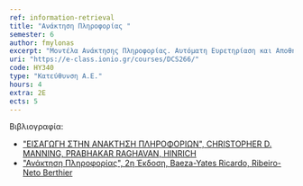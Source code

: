 ```yaml
---
ref: information-retrieval
title: "Ανάκτηση Πληροφορίας "
semester: 6
author: fmylonas
excerpt: "Μοντέλα Ανάκτησης Πληροφορίας. Αυτόματη Ευρετηρίαση και Αποθήκευση Πληροφορίας. Ανάκτηση Κειμένου. Τεχνικές και μέθοδοι αναπαράστασης κειμένων. Χρήση και βελτίωση αναπαραστάσεων κειμένων μέσω της ταξινόμησης λέξεων-κλειδιών και προσδιορισμού της βαρύτητάς τους. O αλγόριθμος PageRank του google. Ακρίβεια και ανάκληση (Precision and Recall) ως μέθοδοι αξιολόγησης μηχανών αναζήτησης. Pat trees, signature files και inverted file indices ως αλγόριθμοι μηχανών αναζήτησης στο Διαδίκτυο. Ταξινόμηση και ομαδοποίηση εγγράφων (με αναφορές σε βασικές τεχνικές αναγνώρισης προτύπων) – Η τεχνική του Clustering. Ανάκτηση Πολυμεσικών Εγγράφων. Προηγμένες Τεχνικές: Πολυγλωσσική ανάκτηση πληροφορίας. Aνάκτηση Πληροφορίας στο Διαδίκτυο. Αποτίμηση συστημάτων ανάκτησης πληροφορίας. Μελέτες Περιπτώσεων."
uri: "https://e-class.ionio.gr/courses/DCS266/"
code: ΗΥ340
type: "Κατεύθυνση Α.Ε."
hours: 4
extra: 2Ε
ects: 5
---
```



Βιβλιογραφία: 
  - ["ΕΙΣΑΓΩΓΗ ΣΤΗΝ ΑΝΑΚΤΗΣΗ ΠΛΗΡΟΦΟΡΙΩΝ", CHRISTOPHER D. MANNING, PRABHAKAR RAGHAVAN, HINRICH](https://service.eudoxus.gr/search/#a/id:12532681/0)
  - ["Ανάκτηση Πληροφορίας", 2η Έκδοση, Baeza-Yates Ricardo, Ribeiro-Neto Berthier](https://service.eudoxus.gr/search/#a/id:41954965/0)
